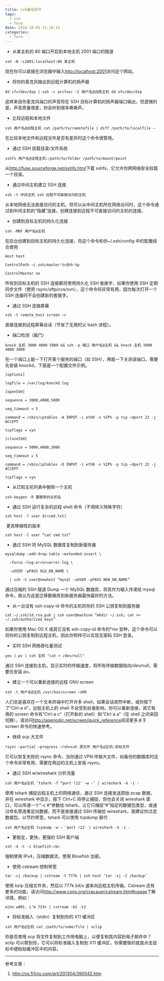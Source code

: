 ```yaml
---
title: ssh最佳命令
tags:
  - ssh
  - Term
date: 2016-10-01 21:18:13
categories:
  - Term
---
```


- 从某主机的 80 端口开启到本地主机 2001 端口的隧道

```shell
ssh -N -L2001:localhost:80 某主机
```

现在你可以直接在浏览器中输入<http://localhost:2001>访问这个网站。

- 将你的麦克风输出到远程计算机的扬声器

```shell
dd if=/dev/dsp | ssh -c arcfour -C 用户名@远程主机 dd of=/dev/dsp
```

这样来自你麦克风端口的声音将在 SSH 目标计算机的扬声器端口输出，但遗憾的是，声音质量很差，你会听到很多嘶嘶声。

- 比较远程和本地文件

```shell
ssh 用户名@远程主机 cat /path/to/remotefile | diff /path/to/localfile –
```

在比较本地文件和远程文件是否有差异时这个命令很管用。

- 通过 SSH 挂载目录/文件系统

```shell
sshfs 用户名@远程主机:/path/to/folder /path/to/mount/point
```

从<http://fuse.sourceforge.net/sshfs.html>下载 sshfs，它允许你跨网络安全挂载一个目录。

- 通过中间主机建立 SSH 连接

```shell
ssh -t 中间主机 ssh 远程不可直接访问的主机
```

从本地网络无法直接访问的主机，但可以从中间主机所在网络访问时，这个命令通过到中间主机的“隐藏”连接，创建连接到远程不可直接访问的主机的连接。

- 创建到目标主机的持久化连接

```shell
ssh -MNf 用户名@主机
```

在后台创建到目标主机的持久化连接，将这个命令和你~/.ssh/config 中的配置结合使用

```
Host host

ControlPath ~/.ssh/master-%r@%h:%p

ControlMaster no

```

所有到目标主机的 SSH 连接都将使用持久化 SSH 套接字，如果你使用 SSH 定期同步文件（使用 rsync/sftp/cvs/svn），这个命令将非常有用，因为每次打开一个 SSH 连接时不会创建新的套接字。

- 通过 SSH 连接屏幕

```shell
ssh -t remote_host screen –r
```

直接连接到远程屏幕会话（节省了无用的父 bash 进程）。

- 端口检测（敲门）

```shell
knock 主机 3000 4000 5000 && ssh -p 端口 用户名@主机 && knock 主机 5000 4000 3000
```

在一个端口上敲一下打开某个服务的端口（如 SSH），再敲一下关闭该端口，需要先安装 knockd，下面是一个配置文件示例。

```shell
[options]

logfile = /var/log/knockd.log

[openSSH]

sequence = 3000,4000,5000

seq_timeout = 5

command = /sbin/iptables -A INPUT -i eth0 -s %IP% -p tcp –dport 22 -j ACCEPT

tcpflags = syn

[closeSSH]

sequence = 5000,4000,3000

seq_timeout = 5

command = /sbin/iptables -D INPUT -i eth0 -s %IP% -p tcp –dport 22 -j ACCEPT

tcpflags = syn

```

- 从已知主机列表中删除一个主机

```shell
ssh-keygen -R 要删除的主机名
```

- 通过 SSH 运行复杂的远程 shell 命令（不用转义特殊字符）

```shell
ssh host -l user $(<cmd.txt)
```

​ 更具移植性的版本

```shell
ssh host -l user “cat cmd.txt”
```

- 通过 SSH 将 MySQL 数据库复制到新服务器

```shell
mysqldump –add-drop-table –extended-insert \

  –force –log-error=error.log \

  -uUSER -pPASS OLD_DB_NAME \

  | ssh -C user@newhost “mysql -uUSER -pPASS NEW_DB_NAME”

```

通过压缩的 SSH 隧道 Dump 一个 MySQL 数据库，将其作为输入传递给 mysql 命令，我认为这是迁移数据库到新服务器最快最好的方法。

- 从一台没有 ssh-copy-id 命令的主机将你的 SSH 公钥复制到服务器

```shell
cat ~/.ssh/id_rsa.pub | ssh user@machine “mkdir ~/.ssh; cat >> ~/.ssh/authorized_keys”
```

如果你使用 Mac OS X 或其它没有 ssh-copy-id 命令的\*nix 变种，这个命令可以将你的公钥复制到远程主机，因此你照样可以实现无密码 SSH 登录。

- 实时 SSH 网络吞吐量测试

```shell
yes | pv | ssh 主机 "cat > /dev/null"
```

通过 SSH 连接到主机，显示实时的传输速度，将所有传输数据指向/dev/null，需要先安装 pv。

- 建立一个可以重新连接的远程 GNU screen

```shell
ssh -t 用户名@主机 /usr/bin/screen –xRR
```

人们总是喜欢在一个文本终端中打开许多 shell，如果会话突然中断，或你按下了“Ctrl-a d”，远程主机上的 shell 不会受到丝毫影响，你可以重新连接，其它有用的 screen 命令有“Ctrl-a c”（打开新的 shell）和“Ctrl-a a”（在 shell 之间来回切换），请访问<http://aperiodic.net/screen/quick_reference>阅读更多关于 screen 命令的快速参考。

- 继续 scp 大文件

```shell
rsync –partial –progress –rsh=ssh 源文件 用户名@主机:目标文件
```

它可以恢复失败的 rsync 命令，当你通过 VPN 传输大文件，如备份的数据库时这个命令非常有用，需要在两边的主机上安装 rsync。

- 通过 SSH w/wireshark 分析流量

```shell
ssh 用户名@主机 ‘tshark -f “port !22″ -w -’ | wireshark -k -i -
```

使用 tshark 捕捉远程主机上的网络通信，通过 SSH 连接发送原始 pcap 数据，并在 wireshark 中显示，按下 Ctrl+C 将停止捕捉，但也会关闭 wireshark 窗口，可以传递一个“-c #”参数给 tshark，让它只捕捉“#”指定的数据包类型，或通过命名管道重定向数据，而不是直接通过 SSH 传输给 wireshark，我建议你过滤数据包，以节约带宽，tshark 可以使用 tcpdump 替代

```shell
ssh 用户名@主机 tcpdump -w – ‘port !22′ | wireshark -k -i -
```

- 更稳定，更快，更强的 SSH 客户端

```shell
ssh -4 -C -c blowfish-cbc
```

强制使用 IPv4，压缩数据流，使用 Blowfish 加密。

- 使用 cstream 控制带宽

```shell
tar -cj /backup | cstream -t 777k | ssh host ‘tar -xj -C /backup’
```

使用 bzip 压缩文件夹，然后以 777k bit/s 速率向远程主机传输。Cstream 还有更多的功能，请访问<http://www.cons.org/cracauer/cstream.html#usage>了解详情，例如：

```shell
echo w00t, i’m 733+ | cstream -b1 -t2
```

- 将标准输入（stdin）复制到你的 X11 缓冲区

```shell
ssh 用户名@主机 cat /path/to/some/file | xclip
```

你是否使用 scp 将文件复制到工作用电脑上，以便复制其内容到电子邮件中？xclip 可以帮到你，它可以将标准输入复制到 X11 缓冲区，你需要做的就是点击鼠标中键粘贴缓冲区中的内容。

---

参考文章：

1. <http://os.51cto.com/art/201304/390042.htm>
